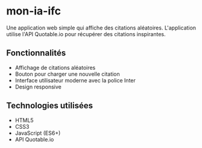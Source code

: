 # mon-ia-ifc

Une application web simple qui affiche des citations aléatoires. L'application utilise l'API Quotable.io pour récupérer des citations inspirantes.

## Fonctionnalités

- Affichage de citations aléatoires
- Bouton pour charger une nouvelle citation
- Interface utilisateur moderne avec la police Inter
- Design responsive

## Technologies utilisées

- HTML5
- CSS3
- JavaScript (ES6+)
- API Quotable.io 